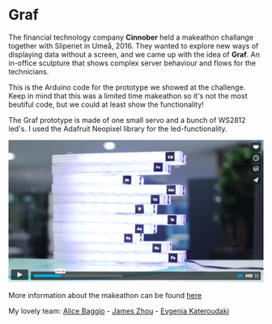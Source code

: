 # Graf
The financial technology company **Cinnober** held a makeathon challange together with Sliperiet in Umeå, 2016. They wanted to explore new ways of displaying data without a screen, and we came up with the idea of **Graf**. An in-office sculpture that shows complex server behaviour and flows for the technicians. 

This is the Arduino code for the prototype we showed at the challenge. Keep in mind that this was a limited time makeathon so it's not the most beutiful code, but we could at least show the functionality! 

The Graf prototype is made of one small servo and a bunch of WS2812 led's. I used the Adafruit Neopixel library for the led-functionality. 

[![Graf](graf-video.PNG)](https://vimeo.com/158194093)

More information about the makeathon can be found [here](http://www.cinnober.com/news/students-make-financial-data-physical-makeathon)

My lovely team: 
[Alice Baggio](https://se.linkedin.com/in/alicebaggio/en) - [James Zhou](https://www.linkedin.com/in/zhouj) - [Evgenia Kateroudaki](https://gr.linkedin.com/in/evgenia-kateroudaki)
